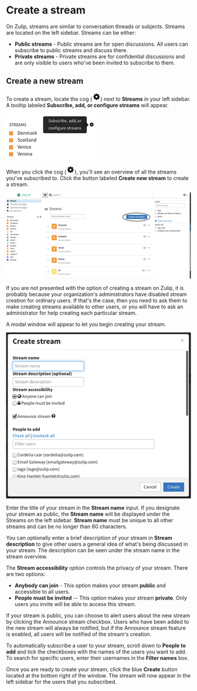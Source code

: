 # Create a stream
On Zulip, streams are similar to conversation threads or subjects. Streams are located on the left sidebar.
Streams can be either:
* **Public streams** - Public streams are for open discussions. All users can subscribe to public streams and discuss there.
* **Private streams** - Private streams are for confidential discussions and are only visible to users who've been invited to subscribe to them.

## Create a new stream
To create a stream, locate the cog (![cog](/static/images/help/cog.png)) next to **Streams** in your left sidebar. A tooltip labeled **Subscribe, add, or configure streams** will appear.

![Streams Cog](/static/images/help/streams-1.png)

When you click the cog (![cog](/static/images/help/cog.png)), you'll see an overview of all the streams you've subscribed to. Click the button labeled **Create new stream** to create a stream.

![Streams Overview](/static/images/help/streams-overview.png)

If you are not presented with the option of creating a stream on Zulip, it is probably because your organization's administrators have disabled stream creation for ordinary users. If that's the case, then you need to ask them to make creating streams available to other users, or you will have to ask an administrator for help creating each particular stream.

A modal window will appear to let you begin creating your stream.

![Streams Modal](/static/images/help/stream-modal.png)

Enter the title of your stream in the **Stream name** input. If you designate your stream as public, the **Stream name** will be displayed under the Streams on the left sidebar. **Stream name** must be unique to all other streams and can be no longer than 60 characters.

You can optionally enter a brief description of your stream in **Stream description** to give other users a general idea of what's being discussed in your stream. The description can be seen under the stream name in the stream overview.

The **Stream accessibility** option controls the privacy of your stream. There are two options:
- **Anybody can join** - This option makes your stream **public** and accessible to all users.
- **People must be invited** -- This option makes your stream **private**.  Only users you invite will be able to access this stream.

If your stream is public, you can choose to alert users about the new stream by clicking the Announce stream checkbox. Users who have been added to the new stream will always be notified, but if the Announce stream feature is enabled, all users will be notified of the stream's creation.

To automatically subscribe a user to your stream, scroll down to **People to add** and tick the checkboxes with the names of the users you want to add. To search for specific users, enter their usernames in the **Filter names** box.

Once you are ready to create your stream, click the blue **Create** button located at the bottom right of the window. The stream will now appear in the left sidebar for the users that you subscribed.
